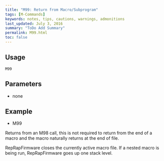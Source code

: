 ```yaml
---
title: "M99: Return from Macro/Subprogram" 
tags: [M-Commands]
keywords: notes, tips, cautions, warnings, admonitions
last_updated: July 3, 2016
summary: "ToDo Add Summary"
permalink: M99.html
toc: false
---
```



## Usage ##
```
M99
```

## Parameters ##
+ none

## Example ##

+ M99

Returns from an M98 call, this is not required to return from the end of a macro and the macro naturally returns at the end of file.

RepRapFirmware closes the currently active macro file. If a nested macro is being run, RepRapFirmware goes up one stack level.